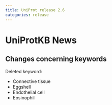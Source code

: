```yaml
---
title: UniProt release 2.6
categories: release
---
```


# UniProtKB News

## Changes concerning keywords

Deleted keyword:

-   Connective tissue
-   Eggshell
-   Endothelial cell
-   Eosinophil
